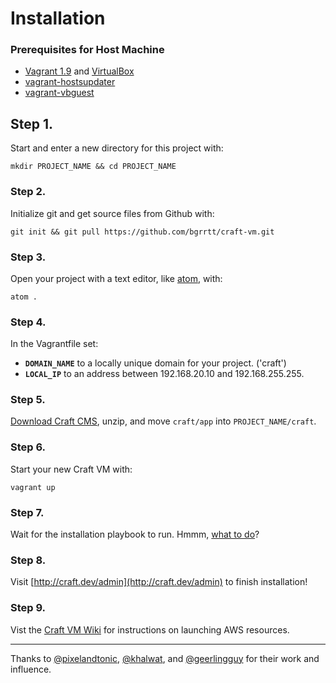 # Installation

### Prerequisites for Host Machine
- [Vagrant 1.9](https://www.vagrantup.com) and [VirtualBox](https://www.virtualbox.org/wiki/Downloads)
- [vagrant-hostsupdater](https://github.com/cogitatio/vagrant-hostsupdater)
- [vagrant-vbguest](https://github.com/dotless-de/vagrant-vbguest)

## Step 1.
Start and enter a new directory for this project with:
```
mkdir PROJECT_NAME && cd PROJECT_NAME
```

### Step 2.
Initialize git and get source files from Github with:
```
git init && git pull https://github.com/bgrrtt/craft-vm.git
```

### Step 3. 
Open your project with a text editor, like [atom](https://atom.io/), with:
```
atom .
```

### Step 4. 
In the Vagrantfile set:
  - **`DOMAIN_NAME`** to a locally unique domain for your project. ('craft')
  - **`LOCAL_IP`** to an address between 192.168.20.10 and 192.168.255.255.

### Step 5. 
[Download Craft CMS](https://buildwithcraft.com/latest.zip?accept_license=yes), unzip, and move `craft/app` into `PROJECT_NAME/craft`.

### Step 6. 
Start your new Craft VM with:
```
vagrant up
```
### Step 7. 
Wait for the installation playbook to run. Hmmm, [what to do](https://github.com/bgrrtt/craft-vm/wiki)?

### Step 8. 
Visit [http://craft.dev/admin](http://craft.dev/admin) to finish installation!

### Step 9.
Vist the [Craft VM Wiki](https://github.com/bgrrtt/craft-vm/wiki) for instructions on launching AWS resources.

-----------------------------------------------------------------

Thanks to [@pixelandtonic](https://github.com/pixelandtonic), [@khalwat](https://github.com/khalwat), and [@geerlingguy](https://github.com/geerlingguy) for their work and influence.
